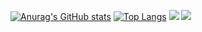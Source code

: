 
[![Anurag's GitHub stats](https://github-readme-stats.vercel.app/api?username=ryuichi3811&show_icons=true&theme=nord_bright)](https://github.com/ryuichi3811)
[![Top Langs](https://github-readme-stats.vercel.app/api/top-langs/?username=ryuichi3811&layout=compact&theme=nord_bright)](https://github.com/ryuichi3811)
[![](http://github-profile-summary-cards.vercel.app/api/cards/productive-time?username=ryuichi3811&utcOffset=9&theme=nord_bright)](https://github.com/ryuichi3811)
[![](http://github-profile-summary-cards.vercel.app/api/cards/profile-details?username=ryuichi3811&theme=nord_bright)](https://github.com/ryuichi3811)
